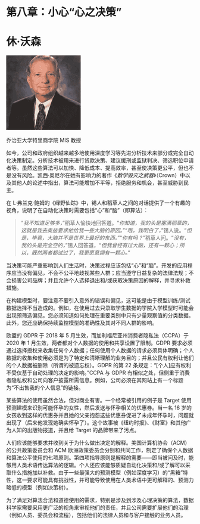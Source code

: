 # 第八章：小心“心之决策”

# 休·沃森

![](img/Hugh_Watson.png)

乔治亚大学特里商学院 MIS 教授

如今，公司和政府组织越来越多地使用深度学习等先进分析技术来部分或完全自动化决策制定。分析技术被用来进行贷款决策、建议缓刑或监狱判决、筛选职位申请者等。虽然这些算法可以加快、降低成本、提高效率，甚至使决策更公平，但也不是没有风险。凯西·奥尼尔在她有影响力的著作《*数学毁灭之武器*》（Crown）中以及其他人的论述中指出，算法可能增加不平等，拒绝服务和机会，甚至威胁到民主。

在 L·弗兰克·鲍姆的《绿野仙踪》中，锡人和稻草人之间的对话提供了一个有趣的视角，说明了在自动化决策时需要包括“心”和“脑”（即算法）：

> “*我不知道足够多，*”稻草人愉快地回答道。“*你知道，我的头是塞满稻草的，这就是我去奥兹要求他给我一些大脑的原因。*”“*哦，我明白了，*”锡人说。“*但是，毕竟，大脑并不是世界上最好的东西。*”“*你有吗？*”稻草人问。“*没有，我的头是完全空的，*”锡人回答道，“*但我曾经有过大脑，还有一颗心；所以，既然两者都试过了，我更愿意拥有一颗心。*”

当决策可能严重影响到人们生活时，决策过程应该包括“心”和“脑”。开发的应用程序应当没有偏见，不会不公平地歧视某些人群；应当遵守日益复杂的法律法规；不会损害公司品牌；并且允许个人选择退出和/或获取决策原因的解释，并寻求补救措施。

在构建模型时，要注意不要引入意外的错误和偏见，这可能是由于模型训练/测试数据选择不当造成的。例如，在使用过去只录取学生数据的学院入学模型时可能会出现预筛选偏见。您必须知道如何处理在重要类别中只有少量观察值的分类数据。此外，您还应确保持续监控模型的准确性及其对不同人群的影响。

欧盟的 GDPR 于 2018 年 5 月生效，而加利福尼亚州消费者隐私法（CCPA）于 2020 年 1 月生效，两者都对个人数据的使用和共享设置了限制。GDPR 要求必须通过选择授权来收集任何个人数据；任何使用个人数据的请求必须具体明确；个人数据的收集和使用必须是为了特定和清晰理解的业务目的；并且公民有权利让他们的个人数据被删除（所谓的被遗忘权）。GDPR 的第 22 条规定：“[个人]应有权利不受仅基于自动处理的决定的影响。”CCPA 与 GDPR 有相似之处，但侧重于消费者隐私权和公司向客户披露所需信息。例如，公司必须在其网站上有一个标题为“不出售我的个人信息”的链接。

某些算法的使用虽然合法，但对商业有害。一个经常被引用的例子是 Target 使用预测建模来识别可能怀孕的女性，然后发送与怀孕相关的优惠券。当一名 16 岁的女孩收到这样的优惠券并且她的父亲抱怨这些优惠券促进了未成年怀孕时，问题就出现了（后来他发现她确实怀孕了）。这个故事被《纽约时报》、《财富》和其他广为人知的出版物报道，并且给 Target 的品牌带来了污点。

人们应该能够要求并收到关于为什么做出决定的解释。美国计算机协会（ACM）的公共政策委员会和 ACM 欧洲政策委员会分别和共同工作，制定了确保个人数据和算法公平使用的七项原则。第四项指导原则是解释的需要——即当被问及时，能够用人类术语传达算法的逻辑。个人还应该能够质疑自动化决策和/或了解可以采取什么措施加以补救。由于一些最强大的预测模型（例如深度学习）的“黑箱”特性，这一要求可能具有挑战性，并可能导致使用在人类术语中更可解释的、预测力略低的模型（例如决策树）。

为了满足对算法合法和道德使用的需求，特别是涉及到涉及心理决策的算法，数据科学家需要采用更广泛的视角来审视他们的责任，并且公司需要扩展他们的治理（例如人员、委员会和流程），包括他们的法律人员和与客户接触的业务人员。
